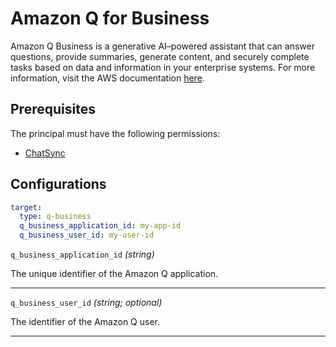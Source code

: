 # Amazon Q for Business

Amazon Q Business is a generative AI–powered assistant that can answer questions, provide summaries, generate content, and securely complete tasks based on data and information in your enterprise systems. For more information, visit the AWS documentation [here](https://docs.aws.amazon.com/amazonq/latest/business-use-dg/what-is.html).

## Prerequisites

The principal must have the following permissions:

- [ChatSync](https://docs.aws.amazon.com/amazonq/latest/api-reference/API_ChatSync.html)

## Configurations

```yaml title="agenteval.yml"
target:
  type: q-business
  q_business_application_id: my-app-id
  q_business_user_id: my-user-id
```

`q_business_application_id` *(string)*

The unique identifier of the Amazon Q application.

---

`q_business_user_id` *(string; optional)*

The identifier of the Amazon Q user.

---